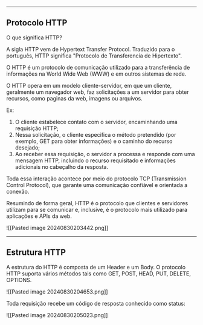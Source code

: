 
---

## Protocolo HTTP

O que significa HTTP?

A sigla HTTP vem de Hypertext Transfer Protocol. Traduzido para o português, HTTP significa "Protocolo de Transferencia de Hipertexto".

O HTTP é um protocolo de comunicação utilizado para a transferência de informações na World Wide Web (WWW) e em outros sistemas de rede.

O HTTP opera em um modelo cliente-servidor, em que um cliente, geralmente um navegador web, faz solicitações a um servidor para obter recursos, como paginas da web, imagens ou arquivos.

Ex:
1. O cliente estabelece contato com o servidor, encaminhando uma requisição HTTP;
2. Nessa solicitação, o cliente especifica o método pretendido (por exemplo, GET para obter informações) e o caminho do recurso desejado;
3. Ao receber essa requisição, o servidor a processa e responde com uma mensagem HTTP, incluindo o recurso requisitado e informações adicionais no cabeçalho da resposta.

Toda essa interação acontece por meio do protocolo TCP (Transmission Control Protocol), que garante uma comunicação confiável e orientada a conexão. 

Resumindo de forma geral, HTTP é o protocolo que clientes e servidores utilizam para se comunicar e, inclusive, é o protocolo mais utilizado para aplicações e APIs da web.

![[Pasted image 20240830203442.png]] 

----

## Estrutura HTTP

A estrutura do HTTP é composta de um Header e um Body. O protocolo HTTP suporta vários métodos tais como GET, POST, HEAD, PUT, DELETE, OPTIONS.

![[Pasted image 20240830204653.png]]

Toda requisição recebe um código de resposta conhecido como status:

![[Pasted image 20240830205023.png]]
